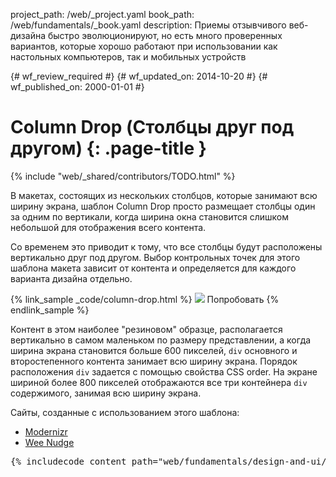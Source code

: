 project_path: /web/_project.yaml
book_path: /web/fundamentals/_book.yaml
description: Приемы отзывчивого веб-дизайна быстро эволюционируют, но есть много проверенных вариантов, которые хорошо работают при использовании как настольных компьютеров, так и мобильных устройств

{# wf_review_required #}
{# wf_updated_on: 2014-10-20 #}
{# wf_published_on: 2000-01-01 #}

# Column Drop (Столбцы друг под другом) {: .page-title }

{% include "web/_shared/contributors/TODO.html" %}



В макетах, состоящих из нескольких столбцов, которые занимают всю ширину экрана, шаблон Column Drop просто размещает столбцы один за одним по вертикали, когда ширина окна становится слишком небольшой для отображения всего контента.

Со временем
это приводит к тому, что все столбцы будут расположены вертикально друг под другом.  Выбор
контрольных точек для этого шаблона макета зависит от контента и определяется для каждого варианта дизайна
отдельно.

{% link_sample _code/column-drop.html %}
  <img src="imgs/column-drop.svg">
  Попробовать
{% endlink_sample %}


Контент в этом наиболее "резиновом" образце, располагается вертикально в самом
маленьком по размеру представлении, а когда ширина экрана становится больше 600 пикселей, `div` основного и второстепенного контента
 занимает всю ширину экрана.  Порядок расположения `div` задается с помощью свойства 
CSS order.  На экране шириной более 800 пикселей отображаются все три контейнера `div` содержимого, занимая 
всю ширину экрана.

Сайты, созданные с использованием этого шаблона:

 * [Modernizr](http://modernizr.com/)
 * [Wee Nudge](http://weenudge.com/)

<pre class="prettyprint">
{% includecode content_path="web/fundamentals/design-and-ui/responsive/patterns/_code/column-drop.html" region_tag="cdrop"   adjust_indentation="auto" %}
</pre>


